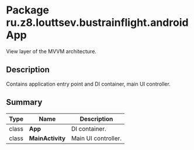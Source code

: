 # Package ru.z8.louttsev.bustrainflight.androidApp

View layer of the MVVM architecture.

## Description

Contains application entry point and DI container, main UI controller.

## Summary

Type                  | Name             | Description
----------------------|------------------|-----------------------------------------------
class                 | **App**          | DI container.
class                 | **MainActivity** | Main UI controller.